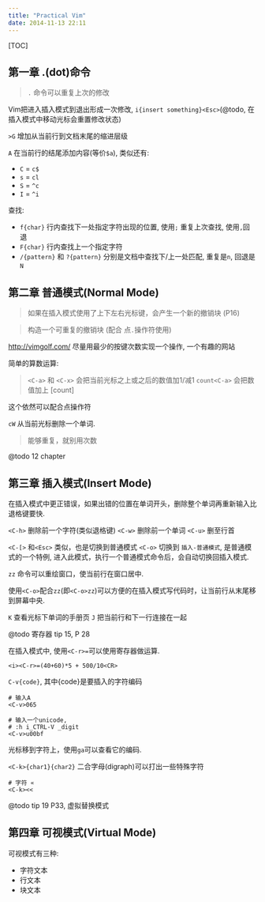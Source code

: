 ```yaml
---
title: "Practical Vim"
date: 2014-11-13 22:11
---
```


[TOC]

## 第一章 .(dot)命令 ##

> `.` 命令可以重复上次的修改

Vim把进入插入模式到退出形成一次修改, `i{insert something}<Esc>`(@todo, 在插入模式中移动光标会重置修改状态)

`>G` 增加从当前行到文档末尾的缩进层级

`A` 在当前行的结尾添加内容(等价`$a`), 类似还有:

* `C` = `c$`
* `s` = `cl`
* `S` = `^c`
* `I` = `^i` 

查找:

* `f{char}` 行内查找下一处指定字符出现的位置, 使用`;` 重复上次查找, 使用`,`回退
* `F{char}` 行内查找上一个指定字符
* `/{pattern}` 和 `?{pattern}` 分别是文档中查找下/上一处匹配, 重复是`n`, 回退是`N`

## 第二章 普通模式(Normal Mode) ##

> 如果在插入模式使用了上下左右光标键，会产生一个新的撤销块 (P16)

> 构造一个可重复的撤销块 (配合 点`.`操作符使用)

<http://vimgolf.com/> 尽量用最少的按键次数实现一个操作, 一个有趣的网站

简单的算数运算:

> `<C-a>` 和 `<C-x>` 会把当前光标之上或之后的数值加1/减1
> `count<C-a>` 会把数值加上 [count]

这个依然可以配合点操作符

`cW` 从当前光标删除一个单词.

> 能够重复，就别用次数

@todo 12 chapter

## 第三章 插入模式(Insert Mode) ##

在插入模式中更正错误，如果出错的位置在单词开头，删除整个单词再重新输入比退格键要快.

`<C-h>` 删除前一个字符(类似退格键)
`<C-w>` 删除前一个单词
`<C-u>` 删至行首

`<C-[>` 和`<Esc>` 类似，也是切换到普通模式
`<C-o>` 切换到 `插入-普通模式`, 是普通模式的一个特例, 进入此模式，执行一个普通模式命令后，会自动切换回插入模式.

`zz` 命令可以重绘窗口，使当前行在窗口居中.

使用`<C-o>`配合`zz`(即`<C-o>zz`)可以方便的在插入模式写代码时，让当前行从末尾移到屏幕中央.

`K` 查看光标下单词的手册页
`J` 把当前行和下一行连接在一起

@todo 寄存器 tip 15, P 28

在插入模式中, 使用`<C-r>=`可以使用寄存器做运算.

	<i><C-r>=(40+60)*5 + 500/10<CR>

`C-v{code}`, 其中{code}是要插入的字符编码

	# 输入A
	<C-v>065

	# 输入一个unicode,
	# :h i_CTRL-V _digit
	<C-v>u00bf

光标移到字符上，使用`ga`可以查看它的编码.

`<C-k>{char1}{char2}` 二合字母(digraph)可以打出一些特殊字符

	# 字符 «
	<C-k><<

@todo tip 19 P33, 虚拟替换模式

## 第四章 可视模式(Virtual Mode) ##

可视模式有三种:

* 字符文本
* 行文本
* 块文本

